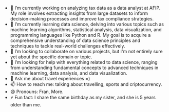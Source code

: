 - 🔭 I’m currently working on analyzing tax data as a data analyst at AFIP. My role involves extracting insights from large datasets to inform decision-making processes and improve tax compliance strategies. 
- 🌱 I’m currently learning data science, delving into various topics such as machine learning algorithms, statistical analysis, data visualization, and programming languages like Python and R. My goal is to acquire a comprehensive understanding of data science principles and techniques to tackle real-world challenges effectively.
- 👯 I’m looking to collaborate on various projects, but I'm not entirely sure yet about the specific domain or topic.
- 🤔 I’m looking for help with everything related to data science, ranging from understanding fundamental concepts to advanced techniques in machine learning, data analysis, and data visualization.
- 💬 Ask me about travel experiences =)
- 📫 How to reach me: talking about travelling, sports and criptocurrency.
- 😄 Pronouns: Fran, More.
- ⚡ Fun fact: I share the same birthday as my sister, and she is 5 years older than me.
